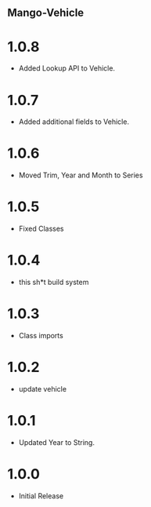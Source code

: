 ## Mango-Vehicle

# 1.0.8

* Added Lookup API to Vehicle.

# 1.0.7

* Added additional fields to Vehicle.

# 1.0.6

* Moved Trim, Year and Month to Series

# 1.0.5

* Fixed Classes

# 1.0.4

* this sh*t build system

# 1.0.3

* Class imports

# 1.0.2

* update vehicle

# 1.0.1

* Updated Year to String.

# 1.0.0
 
* Initial Release